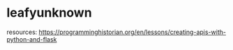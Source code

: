 # leafyunknown

resources:
https://programminghistorian.org/en/lessons/creating-apis-with-python-and-flask
